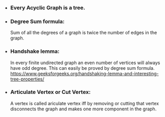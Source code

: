 * ### Every Acyclic Graph is a tree.

* ### Degree Sum formula:
  Sum of all the degrees of a graph is twice the number of edges in the graph.

* ### Handshake lemma:
  In every finite undirected graph an even number of vertices will always have odd degree. This can easily be proved by degree sum formula.
  https://www.geeksforgeeks.org/handshaking-lemma-and-interesting-tree-properties/

* ### Articulate Vertex or Cut Vertex:
  A vertex is called ariculate vertex iff by removing or cutting that vertex disconnects the graph and makes one more component in the graph.

